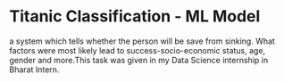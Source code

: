 # Titanic Classification - ML Model
a system which tells whether the person will be save from sinking. What factors were most likely lead to success-socio-economic status, age, gender and more.This task was given in my Data Science internship in Bharat Intern.
